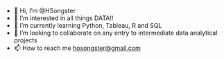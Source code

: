 - 👋 Hi, I’m @HSongster
- 👀 I’m interested in all things DATA!!
- 🌱 I’m currently learning Python, Tableau, R and SQL
- 💞️ I’m looking to collaborate on any entry to intermediate data analytical projects
- 📫 How to reach me hosongster@gmail.com

<!---
HSongster/HSongster is a ✨ special ✨ repository because its `README.md` (this file) appears on your GitHub profile.
You can click the Preview link to take a look at your changes.
--->
